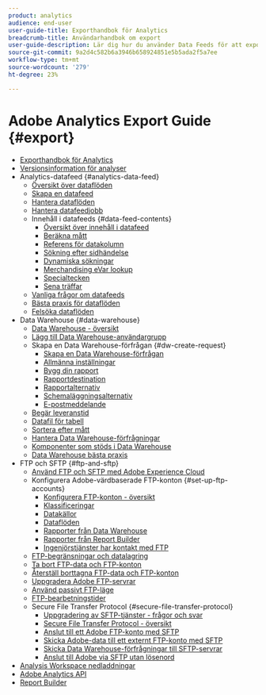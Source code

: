 ```yaml
---
product: analytics
audience: end-user
user-guide-title: Exporthandbok för Analytics
breadcrumb-title: Användarhandbok om export
user-guide-description: Lär dig hur du använder Data Feeds för att exportera rådata, och hur du använder Data Warehouse för att hämta data från kalkylblad. Lär dig hur du använder FTP och SFTP för att överföra filer.
source-git-commit: 9a2d4c582b6a3946b658924851e5b5ada2f5a7ee
workflow-type: tm+mt
source-wordcount: '279'
ht-degree: 23%

---
```



# Adobe Analytics Export Guide {#export}

+ [Exporthandbok för Analytics](home.md)
+ [Versionsinformation för analyser](https://experienceleague.adobe.com/docs/analytics/release-notes/latest.html?lang=sv-SE)
+ Analytics-datafeed {#analytics-data-feed}
   + [Översikt över dataflöden](analytics-data-feed/data-feed-overview.md)
   + [Skapa en datafeed](analytics-data-feed/create-feed.md)
   + [Hantera dataflöden](analytics-data-feed/df-manage-feeds.md)
   + [Hantera datafeedjobb](analytics-data-feed/df-manage-jobs.md)
   + Innehåll i datafeeds {#data-feed-contents}
      + [Översikt över innehåll i datafeed](analytics-data-feed/c-df-contents/datafeeds-contents.md)
      + [Beräkna mått](analytics-data-feed/c-df-contents/datafeeds-calculate.md)
      + [Referens för datakolumn](analytics-data-feed/c-df-contents/datafeeds-reference.md)
      + [Sökning efter sidhändelse](analytics-data-feed/c-df-contents/datafeeds-page-event.md)
      + [Dynamiska sökningar](analytics-data-feed/c-df-contents/dynamic-lookups.md)
      + [Merchandising eVar lookup](analytics-data-feed/c-df-contents/merchandising-evar-lookup.md)
      + [Specialtecken](analytics-data-feed/c-df-contents/datafeeds-spec-chars.md)
      + [Sena träffar](analytics-data-feed/c-df-contents/late-arriving-hits.md)
   + [Vanliga frågor om datafeeds](analytics-data-feed/df-faq.md)
   + [Bästa praxis för dataflöden](analytics-data-feed/data-feeds-best-practices.md)
   + [Felsöka dataflöden](analytics-data-feed/troubleshooting.md)
+ Data Warehouse {#data-warehouse}
   + [Data Warehouse - översikt](data-warehouse/data-warehouse.md)
   + [Lägg till Data Warehouse-användargrupp](data-warehouse/t-dw-group.md)
   + Skapa en Data Warehouse-förfrågan {#dw-create-request}
      + [Skapa en Data Warehouse-förfrågan](/help/export/data-warehouse/create-request/t-dw-create-request.md)
      + [Allmänna inställningar](/help/export/data-warehouse/create-request/dw-general-settings.md)
      + [Bygg din rapport](/help/export/data-warehouse/create-request/dw-request-build-report.md)
      + [Rapportdestination](/help/export/data-warehouse/create-request/dw-request-report-destinations.md)
      + [Rapportalternativ](/help/export/data-warehouse/create-request/dw-request-report-options.md)
      + [Schemaläggningsalternativ](/help/export/data-warehouse/create-request/dw-request-scheduling.md)
      + [E-postmeddelande](/help/export/data-warehouse/create-request/dw-request-email.md)
   + [Begär leveranstid](data-warehouse/delivery-time.md)
   + [Datafil för tabell](data-warehouse/t-tableau.md)
   + [Sortera efter mått](data-warehouse/sorting-by-metric.md)
   + [Hantera Data Warehouse-förfrågningar](data-warehouse/data-warehouse-requests-manage.md)
   + [Komponenter som stöds i Data Warehouse](data-warehouse/component-support.md)
   + [Data Warehouse bästa praxis](data-warehouse/data-warehouse-bp.md)
+ FTP och SFTP {#ftp-and-sftp}
   + [Använd FTP och SFTP med Adobe Experience Cloud](ftp-and-sftp/ftp-overview.md)
   + Konfigurera Adobe-värdbaserade FTP-konton {#set-up-ftp-accounts}
      + [Konfigurera FTP-konton - översikt](ftp-and-sftp/c-set-up-ftp-accounts/ftp-accounts.md)
      + [Klassificeringar](ftp-and-sftp/c-set-up-ftp-accounts/ftp-saint.md)
      + [Datakällor](ftp-and-sftp/c-set-up-ftp-accounts/ftp-datasources.md)
      + [Dataflöden](ftp-and-sftp/c-set-up-ftp-accounts/ftp-datafeeds.md)
      + [Rapporter från Data Warehouse](ftp-and-sftp/c-set-up-ftp-accounts/ftp-dw-reports.md)
      + [Rapporter från Report Builder](ftp-and-sftp/c-set-up-ftp-accounts/ftp-arb-reports.md)
      + [Ingenjörstjänster har kontakt med FTP](ftp-and-sftp/c-set-up-ftp-accounts/ftp-eng-services.md)
   + [FTP-begränsningar och datalagring](ftp-and-sftp/ftp-limits.md)
   + [Ta bort FTP-data och FTP-konton](ftp-and-sftp/ftp-delete.md)
   + [Återställ borttagna FTP-data och FTP-konton](ftp-and-sftp/ftp-restore.md)
   + [Uppgradera Adobe FTP-servrar](ftp-and-sftp/ftp-upgrade.md)
   + [Använd passivt FTP-läge](ftp-and-sftp/ftp-passive.md)
   + [FTP-bearbetningstider](ftp-and-sftp/ftp-processing.md)
   + Secure File Transfer Protocol {#secure-file-transfer-protocol}
      + [Uppgradering av SFTP-tjänster - frågor och svar](ftp-and-sftp/c-sftp/sftp-upgrade.md)
      + [Secure File Transfer Protocol - översikt](ftp-and-sftp/c-sftp/ftp-sftp.md)
      + [Anslut till ett Adobe FTP-konto med SFTP](ftp-and-sftp/c-sftp/ftp-sftp-connect.md)
      + [Skicka Adobe-data till ett externt FTP-konto med SFTP](ftp-and-sftp/c-sftp/ftp-sftp-transfer.md)
      + [Skicka Data Warehouse-förfrågningar till SFTP-servrar](ftp-and-sftp/c-sftp/ftp-sftp-dw.md)
      + [Anslut till Adobe via SFTP utan lösenord](ftp-and-sftp/c-sftp/ftp-sftp-cert-auth.md)
+ [Analysis Workspace nedladdningar](https://experienceleague.adobe.com/docs/analytics/analyze/analysis-workspace/curate-share/download-send.html?lang=sv-SE)
+ [Adobe Analytics API](https://www.adobe.io/apis/experiencecloud/analytics/docs.html)
+ [Report Builder](https://experienceleague.adobe.com/sv/docs/analytics/analyze/report-builder/rb-overview)
